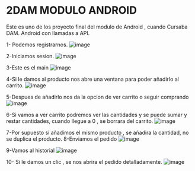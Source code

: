 # 2DAM MODULO ANDROID
Este es uno de los proyecto final del modulo de Android , cuando Cursaba DAM.
Android con llamadas a API.

1- Podemos registrarnos.
![image](https://github.com/FA90N/CompraOnline/assets/123337463/6d91b644-ee6b-4b5b-8d3a-bd8c5023f4ae)

2-Iniciamos sesion.
![image](https://github.com/FA90N/CompraOnline/assets/123337463/b64730cc-e4ea-43e6-952d-1eb0cfef0b5b)

3-Este es el main
![image](https://github.com/FA90N/CompraOnline/assets/123337463/48080ed7-b631-40d3-bf44-1b7359bb2d56)

4-Si le damos al producto nos abre una ventana para poder añadirlo al carrito.
![image](https://github.com/FA90N/CompraOnline/assets/123337463/4b03c760-1077-4abd-9277-3aade77f1838)

5-Despues de añadirlo nos da la opcion de ver carrito o seguir comprando
![image](https://github.com/FA90N/CompraOnline/assets/123337463/3493d9b9-b891-43a7-b512-df26ca83acc0)

6-Si vamos a ver carrito podremos ver las cantidades y se puede sumar y restar cantidades, cuando llegue a 0 , se borrara del carrito.
![image](https://github.com/FA90N/CompraOnline/assets/123337463/604d6b7d-5b0a-4c0f-8667-e12a97a5103b)

7-Por supuesto si añadimos el mismo producto , se añadira la cantidad, no se duplica el producto. 
8-Enviamos el pedido
![image](https://github.com/FA90N/CompraOnline/assets/123337463/8e63e11d-dc21-441e-ac70-344218200021)

9-Vamos al historial
![image](https://github.com/FA90N/CompraOnline/assets/123337463/b1e78187-89df-4115-8116-3e9cf891883c)

10- Si le damos un clic , se nos abrira el pedido detalladamente.
![image](https://github.com/FA90N/CompraOnline/assets/123337463/c4ac2123-fdc7-4a54-b546-f702c620aeac)





